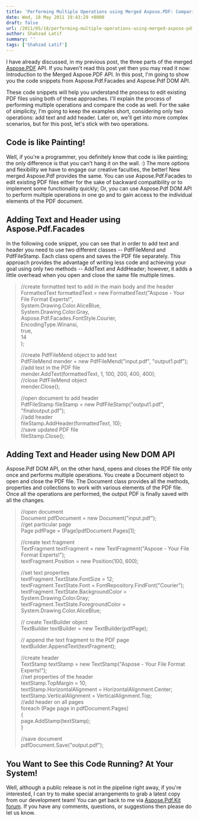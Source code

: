 ```yaml
---
title: 'Performing Multiple Operations using Merged Aspose.PDF: Comparing Two Approaches'
date: Wed, 18 May 2011 19:43:29 +0000
draft: false
url: /2011/05/18/performing-multiple-operations-using-merged-aspose-pdf-comparing-two-approaches/
author: Shahzad Latif
summary: ''
tags: ['Shahzad Latif']
---
```


I have already discussed, in my previous post, the three parts of the merged [Aspose.PDF][1] API. If you haven't read this post yet then you may read it now: Introduction to the Merged Aspose.PDF API. In this post, I'm going to show you the code snippets from Aspose.Pdf.Facades and Aspose.Pdf DOM API.

These code snippets will help you understand the process to edit existing PDF files using both of these approaches. I'll explain the process of performing multiple operations and compare the code as well. For the sake of simplicity, I'm going to keep the examples short, considering only two operations: add text and add header. Later on, we'll get into more complex scenarios, but for this post, let's stick with two operations.

## Code is like Painting!

Well, if you're a programmer, you definitely know that code is like painting; the only difference is that you can't hang it on the wall. :) The more options and flexibility we have to engage our creative faculties, the better! New merged Aspose.Pdf provides the same. You can use Aspose.Pdf.Facades to edit existing PDF files either for the sake of backward compatibility or to implement some functionality quickly; Or, you can use Aspose.Pdf DOM API to perform multiple operations in one go and to gain access to the individual elements of the PDF document.

## Adding Text and Header using Aspose.Pdf.Facades

In the following code snippet, you can see that in order to add text and header you need to use two different classes -- PdfFileMend and PdfFileStamp. Each class opens and saves the PDF file separately. This approach provides the advantage of writing less code and achieving your goal using only two methods -- AddText and AddHeader; however, it adds a little overhead when you open and close the same file multiple times.

> //create formatted text to add in the main body and the header  
> FormattedText formattedText = new FormattedText("Aspose - Your File Format Experts!",  
> System.Drawing.Color.AliceBlue,  
> System.Drawing.Color.Gray,  
> Aspose.Pdf.Facades.FontStyle.Courier,  
> EncodingType.Winansi,  
> true,  
> 14  
> );
> 
> //create PdfFileMend object to add text  
> PdfFileMend mender = new PdfFileMend("input.pdf", "output1.pdf");  
> //add text in the PDF file  
> mender.AddText(formattedText, 1, 100, 200, 400, 400);  
> //close PdfFileMend object  
> mender.Close();
> 
> //open document to add header  
> PdfFileStamp fileStamp = new PdfFileStamp("output1.pdf", "finaloutput.pdf");  
> //add header  
> fileStamp.AddHeader(formattedText, 10);  
> //save updated PDF file  
> fileStamp.Close();

## Adding Text and Header using New DOM API

Aspose.Pdf DOM API, on the other hand, opens and closes the PDF file only once and performs multiple operations. You create a Document object to open and close the PDF file. The Document class provides all the methods, properties and collections to work with various elements of the PDF file. Once all the operations are performed, the output PDF is finally saved with all the changes.

> //open document  
> Document pdfDocument = new Document("input.pdf");  
> //get particular page  
> Page pdfPage = (Page)pdfDocument.Pages\[1\];
> 
> //create text fragment  
> TextFragment textFragment = new TextFragment("Aspose - Your File Format Experts!");  
> textFragment.Position = new Position(100, 600);
> 
> //set text properties  
> textFragment.TextState.FontSize = 12;  
> textFragment.TextState.Font = FontRepository.FindFont("Courier");  
> textFragment.TextState.BackgroundColor = System.Drawing.Color.Gray;  
> textFragment.TextState.ForegroundColor = System.Drawing.Color.AliceBlue;
> 
> // create TextBuilder object  
> TextBuilder textBuilder = new TextBuilder(pdfPage);
> 
> // append the text fragment to the PDF page  
> textBuilder.AppendText(textFragment);
> 
> //create header  
> TextStamp textStamp = new TextStamp("Aspose - Your File Format Experts!");  
> //set properties of the header  
> textStamp.TopMargin = 10;  
> textStamp.HorizontalAlignment = HorizontalAlignment.Center;  
> textStamp.VerticalAlignment = VerticalAlignment.Top;  
> //add header on all pages  
> foreach (Page page in pdfDocument.Pages)  
> {  
> page.AddStamp(textStamp);  
> }
> 
> //save document  
> pdfDocument.Save("output.pdf");

## You Want to See this Code Running? At Your System!

Well, although a public release is not in the pipeline right away, if you're interested, I can try to make special arrangements to grab a latest copy from our development team! You can get back to me via [Aspose.Pdf.Kit forum][2]. If you have any comments, questions, or suggestions then please do let us know.




[1]: https://products.aspose.com/pdf
[2]: http://forum.aspose.com



